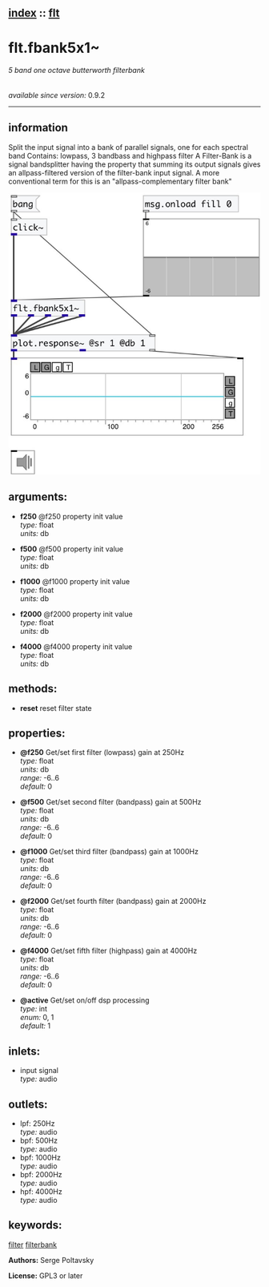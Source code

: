 [index](index.html) :: [flt](category_flt.html)
---

# flt.fbank5x1~

###### 5 band one octave butterworth filterbank

*available since version:* 0.9.2

---


## information
Split the input signal into a bank of parallel signals, one for each spectral band Contains: lowpass, 3 bandbass and highpass filter A Filter-Bank is a signal bandsplitter having the property that summing its output signals gives an allpass-filtered version of the filter-bank input signal. A more conventional term for this is an &#34;allpass-complementary filter bank&#34;


[![example](../examples/img/flt.fbank5x1~.jpg)](../examples/pd/flt.fbank5x1~.pd)



## arguments:

* **f250**
@f250 property init value<br>
_type:_ float<br>
_units:_ db<br>

* **f500**
@f500 property init value<br>
_type:_ float<br>
_units:_ db<br>

* **f1000**
@f1000 property init value<br>
_type:_ float<br>
_units:_ db<br>

* **f2000**
@f2000 property init value<br>
_type:_ float<br>
_units:_ db<br>

* **f4000**
@f4000 property init value<br>
_type:_ float<br>
_units:_ db<br>



## methods:

* **reset**
reset filter state<br>




## properties:

* **@f250** 
Get/set first filter (lowpass) gain at 250Hz<br>
_type:_ float<br>
_units:_ db<br>
_range:_ -6..6<br>
_default:_ 0<br>

* **@f500** 
Get/set second filter (bandpass) gain at 500Hz<br>
_type:_ float<br>
_units:_ db<br>
_range:_ -6..6<br>
_default:_ 0<br>

* **@f1000** 
Get/set third filter (bandpass) gain at 1000Hz<br>
_type:_ float<br>
_units:_ db<br>
_range:_ -6..6<br>
_default:_ 0<br>

* **@f2000** 
Get/set fourth filter (bandpass) gain at 2000Hz<br>
_type:_ float<br>
_units:_ db<br>
_range:_ -6..6<br>
_default:_ 0<br>

* **@f4000** 
Get/set fifth filter (highpass) gain at 4000Hz<br>
_type:_ float<br>
_units:_ db<br>
_range:_ -6..6<br>
_default:_ 0<br>

* **@active** 
Get/set on/off dsp processing<br>
_type:_ int<br>
_enum:_ 0, 1<br>
_default:_ 1<br>



## inlets:

* input signal<br>
_type:_ audio



## outlets:

* lpf: 250Hz<br>
_type:_ audio
* bpf: 500Hz<br>
_type:_ audio
* bpf: 1000Hz<br>
_type:_ audio
* bpf: 2000Hz<br>
_type:_ audio
* hpf: 4000Hz<br>
_type:_ audio



## keywords:

[filter](keywords/filter.html)
[filterbank](keywords/filterbank.html)






**Authors:** Serge Poltavsky




**License:** GPL3 or later





